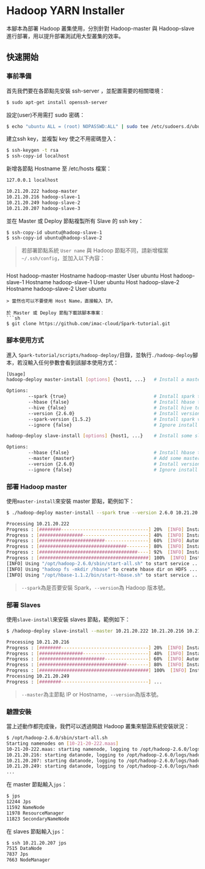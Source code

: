 # Hadoop YARN Installer 
本腳本為部署 Hadoop 叢集使用，分別針對 Hadoop-master 與 Hadoop-slave 進行部署，用以提升部署測試用大型叢集的效率。

## 快速開始
### 事前準備
首先我們要在各節點先安裝 ssh-server ，並配置需要的相關環境：
```sh
$ sudo apt-get install openssh-server
```
設定(user)不用需打 sudo 密碼：
```sh
$ echo "ubuntu ALL = (root) NOPASSWD:ALL" | sudo tee /etc/sudoers.d/ubuntu && sudo chmod 440 /etc/sudoers.d/ubuntu
```
建立ssh key，並複製 key 使之不用密碼登入：
```sh
$ ssh-keygen -t rsa
$ ssh-copy-id localhost
```
新增各節點 Hostname 至 /etc/hosts 檔案：
```sh
127.0.0.1 localhost

10.21.20.222 hadoop-master
10.21.20.216 hadoop-slave-1
10.21.20.249 hadoop-slave-2
10.21.20.207 hadoop-slave-3
```
並在 Master 或 Deploy 節點複製所有 Slave 的 ssh key：
```sh
$ ssh-copy-id ubuntu@hadoop-slave-1
$ ssh-copy-id ubuntu@hadoop-slave-2
```
> 若部署節點系統 ```User name``` 與 Hadoop 節點不同，請新增檔案```~/.ssh/config```，並加入以下內容：
>```sh
Host hadoop-master
    Hostname hadoop-master
    User ubuntu
Host hadoop-slave-1
    Hostname hadoop-slave-1
    User ubuntu
Host hadoop-slave-2
    Hostname hadoop-slave-2
    User ubuntu
```
> 當然也可以不要使用 Host Name，直接輸入 IP。

於 Master 或 Deploy 節點下載該腳本專案：
```sh
$ git clone https://github.com/imac-cloud/Spark-tutorial.git
```

### 腳本使用方式
進入 ```Spark-tutorial/scripts/hadoop-deploy/```目錄，並執行```./hadoop-deploy```腳本，若沒輸入任何參數會看到該腳本使用方式：
```sh
[Usage]
hadoop-deploy master-install [options] {host1, ...}   # Install a master node and all-in-one hadoop node

Options:
        --spark {true}                                # Install spark to node,  default is false
        --hbase {false}                               # Install hbase to node, default is false
        --hive {false}                                # Install hive to node, default is false
        --version {2.6.0}                             # Install version, default is 2.6.0
        --spark-version {1.5.2}                       # Install spark version, default is 1.5.2
        --ignore {false}                              # Ignore install step, default is false

hadoop-deploy slave-install [options] {host1, ...}    # Install some slaves node

Options:
        --hbase {false}                               # Install hbase to node, default is false
        --master {master}                             # Add some master to slaves
        --version {2.6.0}                             # Install version, default is 2.6.0
        --ignore {false}                              # Ignore install step, default is false
```

### 部署 Hadoop master
使用```master-install```來安裝 master 節點，範例如下：
```sh
$ ./hadoop-deploy master-install --spark true --version 2.6.0 10.21.20.222

Processing 10.21.20.222
Progress : [########--------------------------------] 20%  [INFO] Installing oracle java8 .....
Progress : [################------------------------] 40%  [INFO] Installing other packages .....
Progress : [########################----------------] 60%  [INFO] Automatically generated ssh keys .....
Progress : [################################--------] 80%  [INFO] Installing Hadoop .....
Progress : [####################################----] 92%  [INFO] Installing Spark ....
Progress : [########################################] 100%  [INFO] Install Finish ....
[INFO] Using "/opt/hadoop-2.6.0/sbin/start-all.sh" to start service ...
[INFO] Using "hadoop fs -mkdir /hbase" to create hbase dir on HDFS ...
[INFO] Using "/opt/hbase-1.1.2/bin/start-hbase.sh" to start service ...
```
> ```--spark```為是否要安裝 Spark，```--version```為 Hadoop 版本號。


### 部署 Slaves
使用```slave-install```來安裝 slaves 節點，範例如下：
```sh
$ /hadoop-deploy slave-install --master 10.21.20.222 10.21.20.216 10.21.20.249 10.21.20.207

Processing 10.21.20.216
Progress : [########--------------------------------] 20%  [INFO] Installing oracle java8 .....
Progress : [################------------------------] 40%  [INFO] Installing other packages .....
Progress : [########################----------------] 60%  [INFO] Automatically generated ssh keys .....
Progress : [################################--------] 80%  [INFO] Installing Hadoop .....
Progress : [########################################] 100%  [INFO] Install Finish ....
Processing 10.21.20.249
Progress : [########--------------------------------] ...
```
> ```--master```為主節點 IP or Hostname，```--version```為版本號。

### 驗證安裝
當上述動作都完成後，我們可以透過開啟 Hadoop 叢集來驗證系統安裝狀況：
```sh
$ /opt/hadoop-2.6.0/sbin/start-all.sh
Starting namenodes on [10-21-20-222.maas]
10-21-20-222.maas: starting namenode, logging to /opt/hadoop-2.6.0/logs/hadoop-ubuntu-namenode-hadoop-master.out
10.21.20.216: starting datanode, logging to /opt/hadoop-2.6.0/logs/hadoop-ubuntu-datanode-hadoo-slave-1.out
10.21.20.207: starting datanode, logging to /opt/hadoop-2.6.0/logs/hadoop-ubuntu-datanode-hadoop-slave-2.out
10.21.20.249: starting datanode, logging to /opt/hadoop-2.6.0/logs/hadoop-ubuntu-datanode-hadoop-slave-3.out
...
```
在 master 節點輸入```jps```：
```sh
$ jps
12244 Jps
11592 NameNode
11978 ResourceManager
11823 SecondaryNameNode
```
在 slaves 節點輸入```jps```：
```sh
$ ssh 10.21.20.207 jps
7515 DataNode
7837 Jps
7663 NodeManager
```